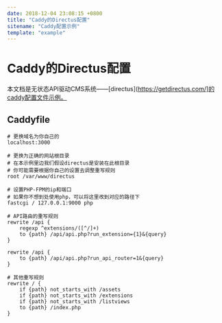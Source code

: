 ```yaml
---
date: 2018-12-04 23:08:15 +0800
title: "Caddy的Directus配置"
sitename: "Caddy配置示例"
template: "example"
---
```


# Caddy的Directus配置

本文档是无状态API驱动CMS系统——[directus](https://getdirectus.com/]的caddy配置文件示例。

## Caddyfile

```caddy
# 更换域名为你自己的
localhost:3000

# 更换为正确的网站根目录
# 在本示例里边我们假设directus是安装在此根目录
# 你可能需要根据你自己的设置去调整重写规则
root /var/www/directus

# 设置PHP-FPM的ip和端口
# 如果你不想到处使用php，可以将这里改到对应的路径下
fastcgi / 127.0.0.1:9000 php

# API路由的重写规则
rewrite /api {
    regexp ^extensions/([^/]+)
    to {path} /api/api.php?run_extension={1}&{query}
}

rewrite /api {
    to {path} /api/api.php?run_api_router=1&{query} 
}

# 其他重写规则
rewrite / {
    if {path} not_starts_with /assets
    if {path} not_starts_with /extensions
    if {path} not_starts_with /listviews
    to {path} /index.php
}
```